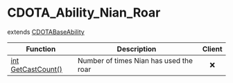 # CDOTA_Ability_Nian_Roar
extends [CDOTABaseAbility](../CDOTABaseAbility)

Function|Description|Client
--|--|:--:
[int GetCastCount()](GetCastCount)|Number of times Nian has used the roar|❌
